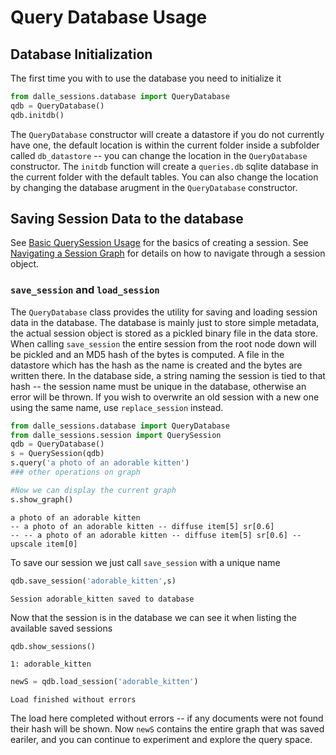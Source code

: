 # Query Database Usage

## Database Initialization
The first time you with to use the database you need to initialize it
```python
from dalle_sessions.database import QueryDatabase
qdb = QueryDatabase()
qdb.initdb()
```

The `QueryDatabase` constructor will create a datastore if you do not currently have one, the default location is within the current folder inside a subfolder called `db_datastore` -- you can change the location in the `QueryDatabase` constructor. The `initdb` function will create a `queries.db` sqlite database in the current folder with the default tables. You can also change the location by changing the database arugment in the `QueryDatabase` constructor.

## Saving Session Data to the database

See [Basic QuerySession Usage](BasicQuerySession.md) for the basics of creating a session. See [Navigating a Session Graph](NavigatingSession.md) for details on how to navigate through a session object.

### `save_session` and `load_session` 
The `QueryDatabase` class provides the utility for saving and loading session data in the database. The database is mainly just to store simple metadata, the actual session object is stored as a pickled binary file in the data store. When calling `save_session` the entire session from the root node down will be pickled and an MD5 hash of the bytes is computed. A file in the datastore which has the hash as the name is created and the bytes are written there. In the database side, a string naming the session is tied to that hash -- the session name must be unique in the database, otherwise an error will be thrown. If you wish to overwrite an old session with a new one using the same name, use `replace_session` instead. 

```python
from dalle_sessions.database import QueryDatabase
from dalle_sessions.session import QuerySession
qdb = QueryDatabase()
s = QuerySession(qdb)
s.query('a photo of an adorable kitten')
### other operations on graph

#Now we can display the current graph
s.show_graph()
```
    a photo of an adorable kitten
    -- a photo of an adorable kitten -- diffuse item[5] sr[0.6]
    -- -- a photo of an adorable kitten -- diffuse item[5] sr[0.6] -- upscale item[0]


To save our session we just call `save_session` with a unique name

```python
qdb.save_session('adorable_kitten',s)
```

    Session adorable_kitten saved to database
    

Now that the session is in the database we can see it when listing the available saved sessions
```python
qdb.show_sessions()
```

    1: adorable_kitten

```python
newS = qdb.load_session('adorable_kitten')
```

    Load finished without errors


The load here completed without errors -- if any documents were not found their hash will be shown. Now `newS` contains the entire graph that was saved eariler, and you can continue to experiment and explore the query space.